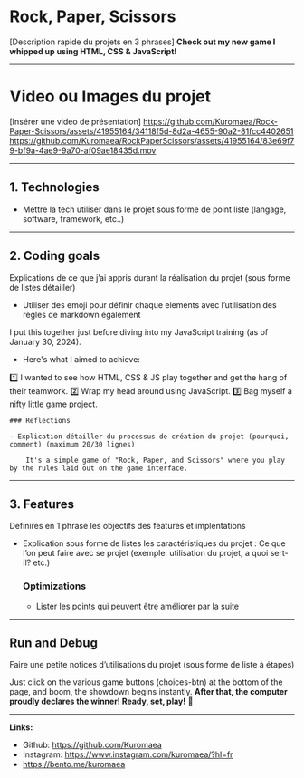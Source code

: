# Rock, Paper, Scissors

[Description rapide du projets en 3 phrases] **Check out my new game I whipped up using HTML, CSS & JavaScript!**

---

# Video ou Images du projet

[Insérer une video de présentation] https://github.com/Kuromaea/Rock-Paper-Scissors/assets/41955164/34118f5d-8d2a-4655-90a2-81fcc4402651
https://github.com/Kuromaea/RockPaperScissors/assets/41955164/83e69f79-bf9a-4ae9-9a70-af09ae18435d.mov


---

## 1. Technologies

- Mettre la tech utiliser dans le projet sous forme de point liste (langage, software, framework, etc..)

---

## 2. Coding goals

Explications de ce que j’ai appris durant la réalisation du projet (sous forme de listes détailler)

- Utiliser des emoji pour définir chaque elements avec l’utilisation des règles de markdown également

I put this together just before diving into my JavaScript training (as of January 30, 2024).
- Here's what I aimed to achieve:

1️⃣ I wanted to see how HTML, CSS & JS play together and get the hang of their teamwork.
2️⃣ Wrap my head around using JavaScript.
3️⃣ Bag myself a nifty little game project.
    
    ### Reflections
    
    - Explication détailler du processus de création du projet (pourquoi, comment) (maximum 20/30 lignes)
        
        It's a simple game of "Rock, Paper, and Scissors" where you play by the rules laid out on the game interface.
        

---

## 3. Features

Definires en 1 phrase les objectifs des features et implentations

- Explication sous forme de listes les caractéristiques du projet : Ce que l’on peut faire avec se projet (exemple: utilisation du projet, a quoi sert-il? etc.)
    
    ### Optimizations
    
    - Lister les points qui peuvent être améliorer par la suite

---

## Run and Debug

Faire une petite notices d’utilisations du projet (sous forme de liste à étapes)

Just click on the various game buttons (choices-btn) at the bottom of the page, and boom, the showdown begins instantly.
**After that, the computer proudly declares the winner! Ready, set, play!** 🚀

---

**Links:**

- Github: https://github.com/Kuromaea
- Instagram: https://www.instagram.com/kuromaea/?hl=fr
- https://bento.me/kuromaea
